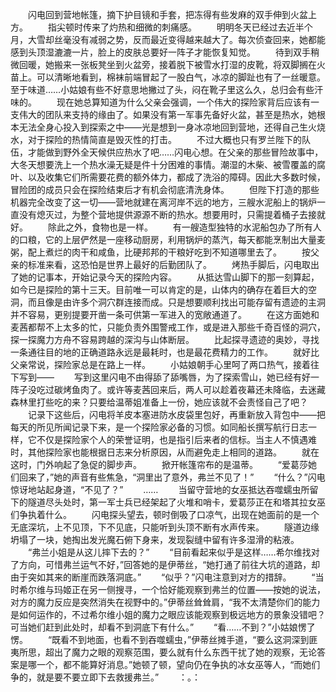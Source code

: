 　　闪电回到营地帐篷，摘下护目镜和手套，把冻得有些发麻的双手伸到火盆上方。
　　指尖顿时传来了灼热和细微的刺痛感。
　　明明冬天已经过去近半个月，大雪却丝毫没有减弱之势，反而最近变得越来越大了。每次侦查回来，她都能感到头顶湿漉漉一片，脸上的皮肤总要好一阵子才能恢复知觉。
　　待到双手稍微回暖，她搬来一张板凳坐到火盆旁，接着脱下被雪水打湿的皮靴，将双脚搁在火苗上。可以清晰地看到，棉袜前端冒起了一股白气，冰凉的脚趾也有了一丝暖意。至于味道……小姑娘有些不好意思地撇过了头，闷在靴子里这么久，总归会有些汗味的。
　　现在她总算知道为什么父亲会强调，一个伟大的探险家背后应该有一支伟大的团队来支持的缘由了。如果没有第一军事先备好火盆，甚至是热水，她根本无法全身心投入到探索之中——光是想到一身冰凉地回到营地，还得自己生火烧水，对于探险的热情简直是毁灭性的打击。
　　不过大概也只有罗兰陛下的队伍，才能做到野外全天候供应热水了吧……闪电心想。在父亲的那些冒险故事中，大冬天想要洗上一个热水澡无疑是件十分困难的事情。潮湿的木柴、被雪覆盖的腐叶、以及收集它们所需要花费的额外体力，都成了洗浴的障碍。因此大多数时候，冒险团的成员只会在探险结束后才有机会彻底清洗身体。
　　但陛下打造的那些机器完全改变了这一切——营地就建在离河岸不远的地方，三艘水泥船上的锅炉一直没有熄灭过，为整个营地提供源源不断的热水。想要用时，只需提着桶子去接就好。
　　除此之外，食物也是一样。
　　有一艘造型独特的水泥船包办了所有人的口粮，它的上层俨然是一座移动厨房，利用锅炉的蒸汽，每天都能烹制出大量麦粥，配上煮烂的肉干和咸鱼，比硬邦邦的干粮好吃到不知道哪里去了。
　　按父亲的标准来看，这恐怕是世界上最好的后勤团队了。
　　烤热手脚后，闪电取出了她的记事本，开始记录今天的探险内容。
　　从抵达雪山脚下的那一刻算起，如今已是探险的第十三天。目前唯一可以肯定的是，山体内的确存在着巨大的空洞，而且像是由许多个洞穴群连接而成。只是想要顺利找出可能存留有遗迹的主洞并不容易，更别提要开凿一条可供第一军进入的宽敞通道了。
　　在这方面她和麦茜都帮不上太多的忙，只能负责外围警戒工作，或是进入那些千奇百怪的洞穴，探一探魔力方舟不容易跨越的深沟与山体断层。
　　比起探寻遗迹的奥妙，寻找一条通往目的地的正确道路永远是最耗时，也是最花费精力的工作。
　　就好比父亲常说，探险家总是在路上一样。
　　小姑娘朝手心里呵了两口热气，接着往下写到——
　　写到这里闪电不由得舔了舔嘴唇，为了探索雪山，她已经有好一阵子没吃过碳烤鱼肉了。或许等麦茜回来后，两人可以趁着夜幕还未降临，去迷藏森林里打些吃的来？只要给温蒂姐准备上一份，她应该就不会责怪自己了吧？
　　记录下这些后，闪电将羊皮本塞进防水皮袋里包好，再重新放入背包中——把每天的所见所闻记录下来，是一个探险家必备的习惯。如同船长撰写航行日志一样，它不仅是探险家个人的荣誉证明，也是指引后来者的信标。当主人不慎遇难时，其他探险家也能根据日志来分析原因，从而避免走上相同的道路。
　　就在这时，门外响起了急促的脚步声。
　　掀开帐篷帘布的是温蒂。
　　“爱葛莎她们回来了，”她的声音有些焦急，“洞里出了意外，弗兰不见了！”
　　“什么？”闪电惊讶地站起身道，“不见了？”
　　……
　　当留守营地的女巫抵达吞噬蠕虫所留下的隧道尽头处时，第一军士兵已经架起了火堆和哨卡，爱葛莎正在和塔其拉女巫们争执着什么。
　　闪电探头望去，顿时倒吸了口凉气，出现在她面前的是一个无底深坑，上不见顶，下不见底，只能听到头顶不断有水声传来。
　　隧道边缘坍塌了一块，她掏出发光魔石俯下身来，发现裂缝中留有许多湿滑的粘液。
　　“弗兰小姐是从这儿摔下去的？”
　　“目前看起来似乎是这样……希尔维找对了方向，可惜弗兰运气不好，”回答她的是伊蒂丝，“她打通了前往大坑的道路，却由于突如其来的断崖而跌落洞底。”
　　“似乎？”闪电注意到对方的措辞。
　　“当时希尔维与玛姬正在另一侧搜寻，一个恰好能观察到弗兰的位置——按她的说法，对方的魔力反应是突然消失在视野中的。”伊蒂丝耸耸肩，“我不太清楚你们的能力是如何运作的，不过希尔维小姐的魔力之眼应该能观察到极远地方的景象没错吧？可当她们赶到此处时，却看不到洞底下有什么。”
　　“看……不到？”小姑娘愣了愣。
　　“既看不到地面，也看不到吞噬蠕虫，”伊蒂丝摊手道，“要么这洞深到匪夷所思，超出了魔力之眼的观察范围，要么就有什么东西干扰了她的观察，无论答案是哪一个，都不能算好消息。”她顿了顿，望向仍在争执的冰女巫等人，“而她们争的，就是要不要立即下去救援弗兰。”
　　：。：